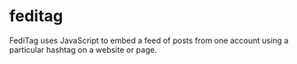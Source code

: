 # feditag
FediTag uses JavaScript to embed a feed of posts from one account using a particular hashtag on a website or page.

